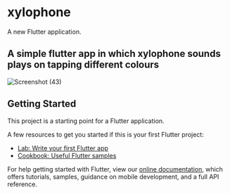 # xylophone

A new Flutter application.
## A simple flutter app in which xylophone sounds plays on tapping different colours
![Screenshot (43)](https://user-images.githubusercontent.com/42409905/96906393-602c0380-14b7-11eb-8aa1-241171f288f5.png)
## Getting Started

This project is a starting point for a Flutter application.

A few resources to get you started if this is your first Flutter project:

- [Lab: Write your first Flutter app](https://flutter.dev/docs/get-started/codelab)
- [Cookbook: Useful Flutter samples](https://flutter.dev/docs/cookbook)

For help getting started with Flutter, view our
[online documentation](https://flutter.dev/docs), which offers tutorials,
samples, guidance on mobile development, and a full API reference.
